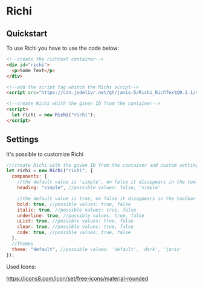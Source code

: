 # Richi

## Quickstart

To use Richi you have to use the code below:

```html
<!--create the richtext container-->
<div id="richi">
  <p>Some Text</p>
</div>

<!--add the script tag whitch the Richi script-->
<script src="https://cdn.jsdelivr.net/gh/janis-5/Richi_RichText@0.2.1/richi.js"></script>

<!--create Richi whith the given ID from the container-->
<script>
  let richi = new Richi("richi");
</script>
```

## Settings

It's possible to customize Richi

```javascript
///create Richi with the given ID from the container and custom settings
let richi = new Richi("richi", {
  components: {
    //the default value is 'simple', on false it disappears in the toolbar
    heading: "simple", //possible values: false, 'simple'

    //the default value is true, on false it disappears in the toolbar
    bold: true, //possible values: true, false
    italic: true, //possible values: true, false
    underline: true, //possible values: true, false
    uList: true, //possible values: true, false
    clear: true, //possible values: true, false
    code: true, //possible values: true, false
  },
  //Themes
  theme: "default", //possible values: 'default', 'dark', 'janis'
});
```

Used Icons:

https://icons8.com/icon/set/free-icons/material-rounded
